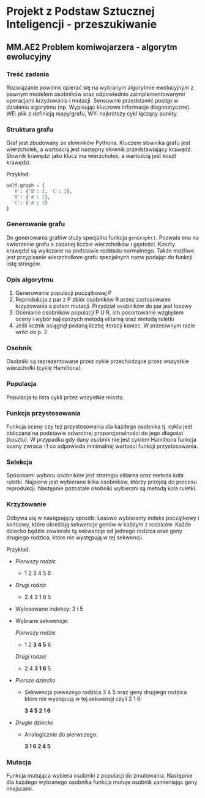 # Projekt z Podstaw Sztucznej Inteligencji - przeszukiwanie
## MM.AE2 Problem komiwojarzera - algorytm ewolucyjny

### Treść zadania

Rozwiązanie powinno opierać się na wybranym algorytmie ewolucyjnym z pewnym modelem osobników oraz odpowiednio 
zaimplementowanymi operacjami krzyżowania i mutacji. Sensownie przedstawić postęp w działaniu algorytmu 
(np. Wypisując kluczowe informacje diagnostyczne). WE: plik z definicją mapy/grafu, WY: najkrótszy cykl łączący punkty.


### Struktura grafu

Graf jest zbudowany ze słowników Pythona. Kluczem słownika grafu jest wierzchołek, a wartością jest następny słownik 
przedstawiający krawędź. Słownik krawędzi jako klucz ma wierzchołek, a wartością jest koszt krawędzi.

Przykład:
```python
self.graph = {
  'A': {'B': 2, 'C': 3},
  'B': {'A': 2},
  'C': {'A': 3}
}
```

### Generowanie grafu

Do generowania grafów służy specjalna funkcja ```genGraph()```.
Pozwala ona na swtorzenie grafu o zadanej liczbie wierzchołków i gęstości.
Koszty krawędzi są wyliczane na podstawie rozkładu normalnego. Także możliwe jest
przypisanie wierzchołkom grafu specjalnych nazw podając do funkcji listę stringów.

### Opis algorytmu

1. Generowanie populacji początkowej P
2. Reprodukcja z par z P zbiór osobników R przez zastosowanie krzyżowania
 a potem mutacji. Przydział osobników do par jest losowy
3. Ocenianie osobników populacji P U R, ich posortowanie względem oceny
i wybór najlepszych metodą elitarną oraz metodą ruletki
4. Jeśli licznik osiągnął podaną liczbę iteracji koniec. W przeciwnym razie
wróć do p. 2

### Osobnik

Osobniki są reprezentowane przez cykle przechodzące
przez wszystkie wierzchołki (cykle Hamiltona). 

### Populacja

Populacja to lista cykli przez wszystkie miasta.

### Funkcja przystosowania

Funkcja oceny czy też przystosowania dla każdego osobnika tj. cyklu jest obliczana
na podstawie odwrotnej proporcjonalności do jego długości (kosztu).
W przypadku gdy dany osobnik nie jest cyklem Hamiltona funkcja oceny zwraca
-1 co odpowiada minimalnej wartości funkcji przystosowania.

### Selekcja

Sposobami wyboru osobników jest strategia elitarna oraz metoda koła ruletki.
Najpierw jest wybierane kilka osobników, którzy przejdą do procesu reprodukcji.
Następnie pozostałe osobniki wybierani są metodą koła ruletki.

### Krzyżowanie

Odbywa się w następujący sposób:
Losowo wybieramy indeks początkowy i końcowy, które określają sekwencje genów w każdym
z rodziców. Każde dziecko będzie zawierało tą sekwencje od jednego rodzica oraz geny 
drugiego rodzica, które nie występują w tej sekwencji.

Przykład:

- *Pierwszy rodzic* 
    - 1 2 3 4 5 6

- *Drugi rodzic* 
    - 2 4 3 1 6 5

- Wylosowane indeksy: 3 i 5

- Wybrane sekwencje:

    *Pierwszy rodzic*     
    - 1 2 **3 4 5** 6
    
    *Drugi rodzic*     
    - 2 4 **3 1 6** 5
    
- *Piersze dziecko*

    - Sekwencja piewszego rodzica 3 4 5 oraz geny drugiego rodzica które nie występują
    w tej sekwencji czyli 2 1 6: 
        
        **3 4 5 2 1 6**
        
- *Drugie dziecko*

    - Analogicznie do pierwszego:
    
        **3 1 6 2 4 5**
        
        
### Mutacja

Funkcja mutująca wybiera osobniki z populacji do zmutowania. Następnie dla każdego wybranego osobnika
funkcja mutuje osobnik zamieniając geny miejscami.


